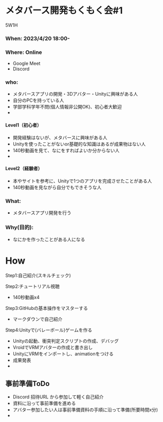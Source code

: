 # メタバース開発もくもく会#1

5W1H


### When: 2023/4/20 18:00-
### Where: Online
- Google Meet
- Discord

### who:
- メタバースアプリの開発・3Dアバター・Unityに興味がある人
- 自分のPCを持っている人
- 学部学科学年不問(個人情報非公開OK)、初心者大歓迎
- 
#### Level1（初心者）
- 開発経験はないが、メタバースに興味がある人
- Unityを使ったことがないor基礎的な知識はあるが成果物はない人
- 140秒動画を見て、なにをすればよいか分からない人
- 
#### Level2（経験者）
- 本やサイトを参考に、Unityで1つのアプリを完成させたことがある人
- 140秒動画を見ながら自分でもできそうな人

### What: 
- メタバースアプリ開発を行う

### Why(目的): 
- なにかを作ったことがある人になる

# How

Step1:自己紹介(スキルチェック)

Step2:チュートリアル視聴
- 140秒動画x4

Step3:GitHubの基本操作をマスターする
- マークダウンで自己紹介

Step4:Unityで(バレーボール)ゲームを作る
- Unityの起動、衝突判定スクリプトの作成、デバッグ
- VroidでVRMアバターの作成と書き出し
- UnityにVRMをインポートし、animationをつける
- 成果発表
-


## 事前準備ToDo
- Discord 招待URL から参加して軽く自己紹介
- 資料に沿って事前準備を進める
- アバター参加したい人は事前準備資料の手順に沿って準備(所要時間x分)
- 

